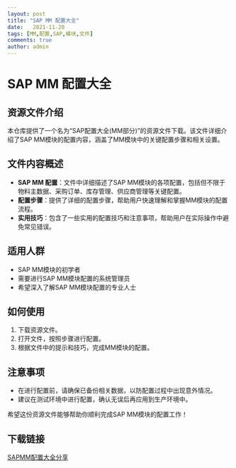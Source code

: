 ```yaml
---
layout: post
title: "SAP MM 配置大全"
date:   2021-11-20
tags: [MM,配置,SAP,模块,文件]
comments: true
author: admin
---
```

# SAP MM 配置大全

## 资源文件介绍

本仓库提供了一个名为“SAP配置大全(MM部分)”的资源文件下载。该文件详细介绍了SAP MM模块的配置内容，涵盖了MM模块中的关键配置步骤和相关设置。

## 文件内容概述

- **SAP MM 配置**：文件中详细描述了SAP MM模块的各项配置，包括但不限于物料主数据、采购订单、库存管理、供应商管理等关键配置。
- **配置步骤**：提供了详细的配置步骤，帮助用户快速理解和掌握MM模块的配置流程。
- **实用技巧**：包含了一些实用的配置技巧和注意事项，帮助用户在实际操作中避免常见错误。

## 适用人群

- SAP MM模块的初学者
- 需要进行SAP MM模块配置的系统管理员
- 希望深入了解SAP MM模块配置的专业人士

## 如何使用

1. 下载资源文件。
2. 打开文件，按照步骤进行配置。
3. 根据文件中的提示和技巧，完成MM模块的配置。

## 注意事项

- 在进行配置前，请确保已备份相关数据，以防配置过程中出现意外情况。
- 建议在测试环境中进行配置，确认无误后再应用到生产环境中。

希望这份资源文件能够帮助你顺利完成SAP MM模块的配置工作！

## 下载链接

[SAPMM配置大全分享](https://pan.quark.cn/s/0ad2a0ce3edc)